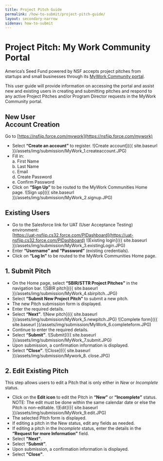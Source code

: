 ```yaml
---
title: Project Pitch Guide
permalink: /how-to-submit/project-pitch-guide/
layout: secondary-narrow
sidenav: how-to-submit
---
```

# Project Pitch: My Work Community Portal

America’s Seed Fund powered by NSF accepts project pitches from startups and small businesses through its [MyWork Community portal](https://nsfiip.force.com/mywork). 

This user guide will provide information on accessing the portal and assist new and existing users in creating and submitting pitches and respond to any active Project Pitches and/or Program Director requests in the MyWork Community portal.


## New User<br>Account Creation
Go to [https://nsfiip.force.com/mywork](https://nsfiip.force.com/mywork)
  - Select <strong>“Create an account”</strong> to register.
  ![Create account]({{ site.baseurl }}/assets/img/submission/MyWork_1.createaccount.JPG)
  - Fill in:<br>a. First Name<br>b.	Last Name<br>c.	Email<br>d.	Create Password<br>e.	Confirm Password
  - Click on <strong>“Sign Up”</strong> to be routed to the MyWork Communities Home page.
  ![Sign up]({{ site.baseurl }}/assets/img/submission/MyWork_2.signup.JPG)
  
## Existing Users
  - Go to the Salesforce link for UAT (User Acceptance Testing) environment:<br>[https://uat-nsfiip.cs32.force.com/PIDashboard](https://uat-nsfiip.cs32.force.com/PIDashboard)
  ![Existing login]({{ site.baseurl }}/assets/img/submission/MyWork_3.existingLogin.JPG)
  - Enter <strong>“Username” and “Password”</strong> (existing credentials).
  - Click on <strong>“Log In”</strong> to be routed to the MyWork Communities Home page.

## 1. Submit Pitch
  - On the Home page, select <strong>“SBIR/STTR Project Pitches”</strong> in the navigation bar.
  ![SBIR pitch]({{ site.baseurl }}/assets/img/submission/MyWork_4.sbirpitch..JPG)
  - Select <strong>“Submit New Project Pitch”</strong> to submit a new pitch.
  - The new Pitch submission form is displayed.
  - Enter the required details.
  - Select <strong>“Next”</strong>.
  ![New pitch]({{ site.baseurl }}/assets/img/submission/MyWork_5.newpitch.JPG)
  ![Complete form]({{ site.baseurl }}/assets/img/submission/MyWork_6.completeform.JPG)
  - Continue to enter the required details.
  - Select <strong>“Submit”</strong>.
  ![Submit]({{ site.baseurl }}/assets/img/submission/MyWork_7.submit.JPG)
  - Upon submission, a confirmation information is displayed.
  - Select <strong>“Close”</strong>.
  ![Close]({{ site.baseurl }}/assets/img/submission/Mywork_8. close.JPG)  

## 2. Edit Existing Pitch
  This step allows users to edit a Pitch that is only either in <em>New</em> or <em>Incomplete</em> status. 
  - Click on the <strong>Edit icon</strong> to edit the Pitch in <strong>“New”</strong> or <strong>“Incomplete”</strong> status.<br>NOTE: The edit must be done within the same calendar date or else the Pitch is non-editable.
  ![Edit]({{ site.baseurl }}/assets/img/submission/MyWork_9.edit.JPG)
  - The selected Pitch form is displayed.
  - If editing a pitch in the New status, edit any fields as needed.
  - If editing a pitch in the <em>Incomplete</em> status, enter the details in the <strong>“Request for more Information”</strong> field.
  - Select <strong>"Next"</strong>.
  - Select <strong>“Submit”</strong>.
  - Upon submission, a confirmation information is displayed.
  - Select <strong>"Close"</strong>.
  
  
